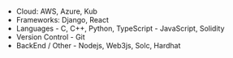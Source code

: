 # 
- Cloud: AWS, Azure, Kub
- Frameworks: Django, React
- Languages - C, C++, Python, TypeScript - JavaScript, Solidity
- Version Control - Git
- BackEnd / Other - Nodejs, Web3js, Solc, Hardhat

<!---
ChristianGobin/ChristianGobin is a ✨ special ✨ repository because its `README.md` (this file) appears on your GitHub profile.
You can click the Preview link to take a look at your changes.
--->
